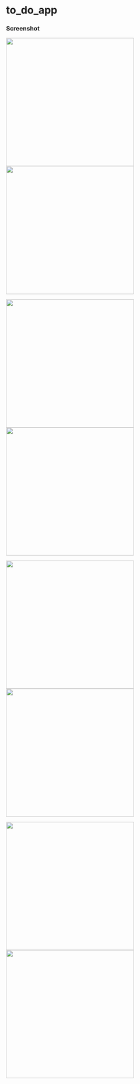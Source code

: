 # to_do_app

### Screenshot
<img src="https://user-images.githubusercontent.com/85505451/168658208-8d3a9df6-9083-438c-adf3-fabc13b46b3d.png" width ="350"> <img src="https://user-images.githubusercontent.com/85505451/168658218-6f644e56-1e6d-4522-a101-e54a9c83b600.png" width ="350">


<img src="https://user-images.githubusercontent.com/85505451/168658221-3c880b62-469c-4101-b56d-8a8d2e4c0da5.png" width ="350"> <img src="https://user-images.githubusercontent.com/85505451/168658226-876db27b-b7ae-4262-84f3-168c81305ebb.png" width ="350">

<img src="https://user-images.githubusercontent.com/85505451/168658236-f0c949d0-d6e8-4262-8c3e-7240fee4e9d5.png" width ="350"> <img src="https://user-images.githubusercontent.com/85505451/168658240-efad952c-7ecd-458b-b1b0-3395ade2e770.png" width ="350">

<img src="https://user-images.githubusercontent.com/85505451/168658252-d9d2fb3e-6ded-40ff-ae89-f8b97dad24d1.png" width ="350"> <img src="https://user-images.githubusercontent.com/85505451/168658256-da2eb2e1-6d62-416b-bb73-4036b49b6c3d.png" width ="350">




<!-- ![1](https://user-images.githubusercontent.com/85505451/168658208-8d3a9df6-9083-438c-adf3-fabc13b46b3d.png)
![1-1](https://user-images.githubusercontent.com/85505451/168658218-6f644e56-1e6d-4522-a101-e54a9c83b600.png) -->

<!-- ![1-2](https://user-images.githubusercontent.com/85505451/168658221-3c880b62-469c-4101-b56d-8a8d2e4c0da5.png) -->
<!-- ![1-3](https://user-images.githubusercontent.com/85505451/168658226-876db27b-b7ae-4262-84f3-168c81305ebb.png) -->

<!-- ![2](https://user-images.githubusercontent.com/85505451/168658236-f0c949d0-d6e8-4262-8c3e-7240fee4e9d5.png) -->
<!-- ![3](https://user-images.githubusercontent.com/85505451/168658240-efad952c-7ecd-458b-b1b0-3395ade2e770.png) -->

<!-- ![4](https://user-images.githubusercontent.com/85505451/168658252-d9d2fb3e-6ded-40ff-ae89-f8b97dad24d1.png) -->
<!-- ![5](https://user-images.githubusercontent.com/85505451/168658256-da2eb2e1-6d62-416b-bb73-4036b49b6c3d.png) -->

